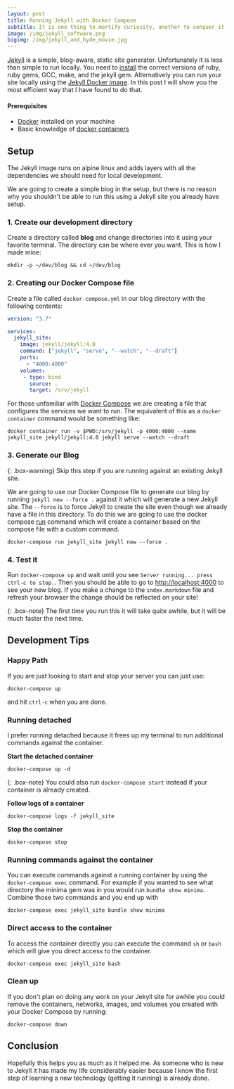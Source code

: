```yaml
---
layout: post
title: Running Jekyll with Docker Compose
subtitle: It is one thing to mortify curiosity, another to conquer it
image: /img/jekyll_software.png
bigimg: /img/jekyll_and_hyde_movie.jpg
---
```


[Jekyll](https://jekyllrb.com/) is a simple, blog-aware, static site generator. Unfortunately it is less than simple to run locally. You need to [install](https://jekyllrb.com/docs/) the correct versions of ruby, ruby gems, GCC, make, and the jekyll gem. Alternatively you can run your site locally using the [Jekyll Docker image](https://hub.docker.com/r/jekyll/jekyll/). In this post I will show you the most efficient way that I have found to do that.

#### Prerequisites
* [Docker](https://www.docker.com/) installed on your machine
* Basic knowledge of [docker containers](https://www.docker.com/resources/what-container)

## Setup
The Jekyll image runs on alpine linux and adds layers with all the dependencies we should need for local development.

We are going to create a simple blog in the setup, but there is no reason why you shouldn't be able to run this using a Jekyll site you already have setup.

### 1. Create our development directory
Create a directory called **blog** and change directories into it using your favorite terminal. The directory can be where ever you want. This is how I made mine:

```shell
mkdir -p ~/dev/blog && cd ~/dev/blog
```

### 2. Creating our Docker Compose file
Create a file called `docker-compose.yml` in our blog directory with the following contents:

```yaml
version: "3.7"

services:
  jekyll_site:
    image: jekyll/jekyll:4.0
    command: ["jekyll", "serve", "--watch", "--draft"]
    ports:
      - "4000:4000"
    volumes:
     - type: bind
       source: .
       target: /srv/jekyll
```

For those unfamiliar with [Docker Compose](https://docs.docker.com/compose/) we are creating a file that configures the services we want to run. The equivalent of this as a `docker container` command would be something like:
```shell
docker container run -v $PWD:/srv/jekyll -p 4000:4000 --name jekyll_site jekyll/jekyll:4.0 jekyll serve --watch --draft
```

### 3. Generate our Blog

{: .box-warning}
Skip this step if you are running against an existing Jekyll site.

We are going to use our Docker Compose file to generate our blog by running `jekyll new --force .` against it which will generate a new Jekyll site. The `--force` is to force Jekyll to create the site even though we already have a file in this directory. To do this we are going to use the docker compose [run](https://docs.docker.com/compose/reference/run/) command which will create a container based on the compose file with a custom command.
```shell
docker-compose run jekyll_site jekyll new --force .
```

### 4. Test it
Run `docker-compose up` and wait until you see `Server running... press ctrl-c to stop.`. Then you should be able to go to [http://localhost:4000](http://localhost:4000) to see your new blog. If you make a change to the `index.markdown` file and refresh your browser the change should be reflected on your site!

{: .box-note}
The first time you run this it will take quite awhile, but it will be much faster the next time.

## Development Tips

### Happy Path
If you are just looking to start and stop your server you can just use:
```shell
docker-compose up
```
and hit `ctrl-c` when you are done.

### Running detached
I prefer running detached because it frees up my terminal to run additional commands against the container.

**Start the detached container**
```shell
docker-compose up -d
```

{: .box-note}
You could also run `docker-compose start` instead if your container is already created.

**Follow logs of a container**
```shell
docker-compose logs -f jekyll_site
```
**Stop the container**
```shell
docker-compose stop
```

### Running commands against the container
You can execute commands against a running container by using the `docker-compose exec` command. For example if you wanted to see what directory the minima gem was in you would run `bundle show minima`. Combine those two commands and you end up with
```shell
docker-compose exec jekyll_site bundle show minima
```

### Direct access to the container
To access the container directly you can execute the command `sh` or `bash` which will give you direct access to the container.
```shell
docker-compose exec jekyll_site bash
```

### Clean up
If you don't plan on doing any work on your Jekyll site for awhile you could remove the containers, networks, images, and volumes you created with your Docker Compose by running:

```shell
docker-compose down
```

## Conclusion
Hopefully this helps you as much as it helped me. As someone who is new to Jekyll it has made my life considerably easier because I know the first step of learning a new technology (getting it running) is already done.
